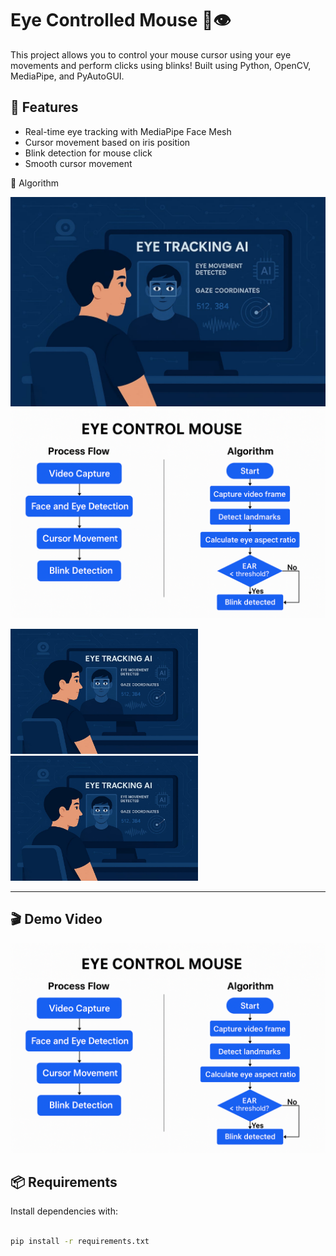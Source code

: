 # Eye Controlled Mouse 🎯👁️

This project allows you to control your mouse cursor using your eye movements and perform clicks using blinks! Built using Python, OpenCV, MediaPipe, and PyAutoGUI.

## 🔧 Features

- Real-time eye tracking with MediaPipe Face Mesh
- Cursor movement based on iris position
- Blink detection for mouse click
- Smooth cursor movement

📸 Algorithm

![Eye Tracking](assets/Example.jpg)
![Eye Tracking](assets/Algorithm.png)

<p float="left">
  <img src="assets/Example.jpg" width="300" />
  <img src="assets/Example.jpg" width="300" />
</p>


---

## 🎬 Demo Video

![Eye Tracking](assets/Algorithm.png)

## 📦 Requirements

Install dependencies with:

```bash

pip install -r requirements.txt

```
